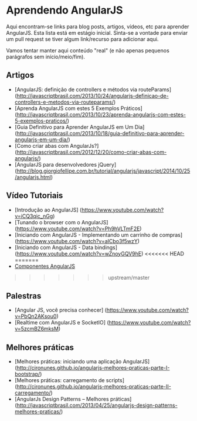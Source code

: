Aprendendo AngularJS
==================

Aqui encontram-se links para blog posts, artigos, vídeos, etc para aprender AngularJS. Esta lista está em estágio inicial. Sinta-se a vontade para enviar um pull request se tiver algum link/recurso para adicionar aqui. 

Vamos tentar manter aqui conteúdo "real" (e não apenas pequenos parágrafos sem início/meio/fim).

## Artigos
* [AngularJS: definição de controllers e métodos via routeParams] (http://javascriptbrasil.com/2013/10/24/angularjs-definicao-de-controllers-e-metodos-via-routeparams/)
* [Aprenda AngularJS com estes 5 Exemplos Práticos] (http://javascriptbrasil.com/2013/10/23/aprenda-angularjs-com-estes-5-exemplos-praticos/)
* [Guia Definitivo para Aprender AngularJS em Um Dia] (http://javascriptbrasil.com/2013/10/18/guia-definitivo-para-aprender-angularjs-em-um-dia/)
* [Como criar abas com AngularJs?] (http://javascriptbrasil.com/2012/12/20/como-criar-abas-com-angularjs/)
* [AngularJS para desenvolvedores jQuery] (http://blog.giorgiofellipe.com.br/tutorial/angularjs/javascript/2014/10/25/angularjs.html)

## Vídeo Tutoriais
* [Introdução ao AngularJS] (https://www.youtube.com/watch?v=iCQ3qic_nGg)
* [Tunando o browser com o AngularJS] (https://www.youtube.com/watch?v=Ph9hVLTmF2E)
* [Iniciando com AngularJS - Implementando um carrinho de compras] (https://www.youtube.com/watch?v=aICbo3f5wzY)
* [Iniciando com AngularJS - Data bindings] (https://www.youtube.com/watch?v=wZnoyGQV9hE)
<<<<<<< HEAD
=======
* [Componentes AngularJS](http://www.infoq.com/br/presentations/componentes-angular-js)
>>>>>>> upstream/master

## Palestras
* [Angular JS, você precisa conhecer] (https://www.youtube.com/watch?v=PbQn2AKsou0)
* [Realtime com AngularJS e SocketIO] (https://www.youtube.com/watch?v=5zcmBZ6mksM)

## Melhores práticas
* [Melhores práticas: iniciando uma aplicação AngularJS] (http://cironunes.github.io/angularjs-melhores-praticas-parte-I-bootstrap/)
* [Melhores práticas: carregamento de scripts] (http://cironunes.github.io/angularjs-melhores-praticas-parte-II-carregamento/)
* [AngularJs Design Patterns – Melhores práticas] (http://javascriptbrasil.com/2013/04/25/angularjs-design-patterns-melhores-praticas/)

